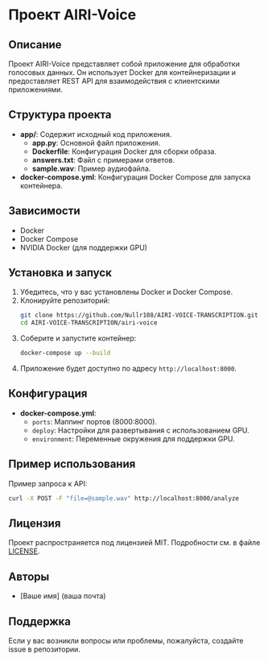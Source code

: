 # Проект AIRI-Voice

## Описание
Проект AIRI-Voice представляет собой приложение для обработки голосовых данных. Он использует Docker для контейнеризации и предоставляет REST API для взаимодействия с клиентскими приложениями.

## Структура проекта
- **app/**: Содержит исходный код приложения.
  - **app.py**: Основной файл приложения.
  - **Dockerfile**: Конфигурация Docker для сборки образа.
  - **answers.txt**: Файл с примерами ответов.
  - **sample.wav**: Пример аудиофайла.
- **docker-compose.yml**: Конфигурация Docker Compose для запуска контейнера.

## Зависимости
- Docker
- Docker Compose
- NVIDIA Docker (для поддержки GPU)

## Установка и запуск
1. Убедитесь, что у вас установлены Docker и Docker Compose.
2. Клонируйте репозиторий:
   ```sh
   git clone https://github.com/Nullr108/AIRI-VOICE-TRANSCRIPTION.git
   cd AIRI-VOICE-TRANSCRIPTION/airi-voice
   ```
3. Соберите и запустите контейнер:
   ```sh
   docker-compose up --build
   ```
4. Приложение будет доступно по адресу `http://localhost:8000`.

## Конфигурация
- **docker-compose.yml**:
  - `ports`: Маппинг портов (8000:8000).
  - `deploy`: Настройки для развертывания с использованием GPU.
  - `environment`: Переменные окружения для поддержки GPU.

## Пример использования
Пример запроса к API:
```sh
curl -X POST -F "file=@sample.wav" http://localhost:8000/analyze
```

## Лицензия
Проект распространяется под лицензией MIT. Подробности см. в файле [LICENSE](LICENSE).

## Авторы
- [Ваше имя] (ваша почта)

## Поддержка
Если у вас возникли вопросы или проблемы, пожалуйста, создайте issue в репозитории.
